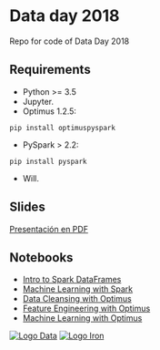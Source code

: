 # Data day 2018

Repo for code of Data Day 2018

## Requirements 

- Python >= 3.5
- Jupyter.
- Optimus 1.2.5:

`pip install optimuspyspark`

- PySpark > 2.2:

`pip install pyspark`

- Will.

## Slides

[Presentación en PDF](https://github.com/FavioVazquez/dataday2018/blob/master/data-day-2018.pdf)

## Notebooks

- [Intro to Spark DataFrames](https://github.com/FavioVazquez/dataday2018/blob/master/01_pyspark_df.ipynb)
- [Machine Learning with Spark](https://github.com/FavioVazquez/dataday2018/blob/master/02_pyspark_ml.ipynb)
- [Data Cleansing with Optimus](https://github.com/FavioVazquez/dataday2018/blob/master/03_optimus_data_cleansing.ipynb)
- [Feature Engineering with Optimus](https://github.com/FavioVazquez/dataday2018/blob/master/04_optimus_feature_engineering.ipynb)
- [Machine Learning with Optimus](https://github.com/FavioVazquez/dataday2018/blob/master/05_optimus_ml.ipynb)

[![Logo Data](https://www.bbvadata.com/wp-content/uploads/2016/07/bbvada_logo.png)](https://www.bbvadata.com)
[![Logo Iron](https://ironmussa.com/wp-content/uploads/2017/08/iron-svg-2.png)](https://ironmussa.com)
